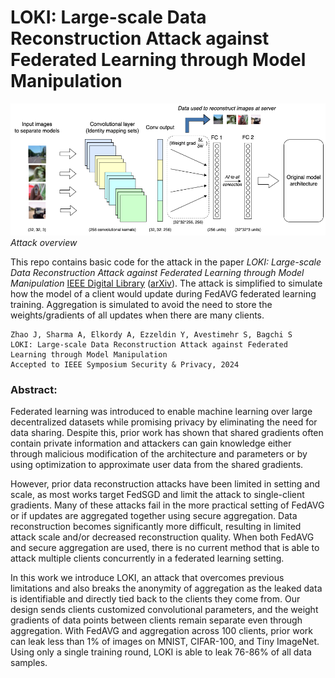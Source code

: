 # LOKI: Large-scale Data Reconstruction Attack against Federated Learning through Model Manipulation

![Overview](overview.png)
*Attack overview*

This repo contains basic code for the attack in the paper <em>LOKI: Large-scale Data Reconstruction Attack against Federated Learning through Model Manipulation</em> [IEEE Digital Library](https://www.computer.org/csdl/proceedings-article/sp/2024/313000a030/1RjEa6sC0I8)     ([arXiv](https://arxiv.org/abs/2303.12233)). The attack is simplified to simulate how the model of a client would update during FedAVG federated learning training. Aggregation is simulated to avoid the need to store the weights/gradients of all updates when there are many clients.

```
Zhao J, Sharma A, Elkordy A, Ezzeldin Y, Avestimehr S, Bagchi S
LOKI: Large-scale Data Reconstruction Attack against Federated Learning through Model Manipulation 
Accepted to IEEE Symposium Security & Privacy, 2024

```

### Abstract: 
Federated learning was introduced to enable machine learning over large decentralized datasets while promising privacy by eliminating the need for data sharing. Despite this, prior work has shown that shared gradients often contain private information and attackers can gain knowledge either through malicious modification of the architecture and parameters or by using optimization to approximate user data from the shared gradients. 

However, prior data reconstruction attacks have been limited in setting and scale, as most works target FedSGD and limit the attack to single-client gradients. Many of these attacks fail in the more practical setting of FedAVG or if updates are aggregated together using secure aggregation. Data reconstruction becomes significantly more difficult, resulting in limited attack scale and/or decreased reconstruction quality. When both FedAVG and secure aggregation are used, there is no current method that is able to attack multiple clients concurrently in a federated learning setting.

In this work we introduce LOKI, an attack that overcomes previous limitations and also breaks the anonymity of aggregation as the leaked data is identifiable and directly tied back to the clients they come from. Our design sends clients customized convolutional parameters, and the weight gradients of data points between clients remain separate even through aggregation. With FedAVG and aggregation across 100 clients, prior work can leak less than 1% of images on MNIST, CIFAR-100, and Tiny ImageNet. Using only a single training round, LOKI is able to leak 76-86% of all data samples.
